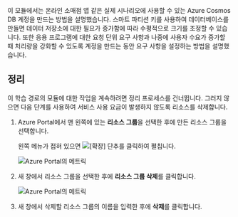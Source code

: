 이 모듈에서는 온라인 소매점 앱 같은 실제 시나리오에 사용할 수 있는 Azure Cosmos DB 계정을 만드는 방법을 설명했습니다. 스마트 파티션 키를 사용하여 데이터베이스를 만들면 데이터 저장소에 대한 필요가 증가함에 따라 수평적으로 크기를 조정할 수 있습니다. 또한 응용 프로그램에 대한 요청 단위 요구 사항과 나중에 사용자 수요가 증가할 때 처리량을 강화할 수 있도록 계정을 만드는 동안 요구 사항을 설정하는 방법을 설명했습니다.

## <a name="cleanup"></a>정리

이 학습 경로의 모듈에 대한 작업을 계속하려면 정리 프로세스를 건너뜁니다. 그러지 않으면 다음 단계를 사용하여 서비스 사용 요금이 발생하지 않도록 리소스를 삭제합니다.

1. Azure Portal에서 맨 왼쪽에 있는 **리소스 그룹**을 선택한 후에 만든 리소스 그룹을 선택합니다.  

    왼쪽 메뉴가 접혀 있으면 ![[확장] 단추를](../media/5-create-a-database-and-collection/expand.png) 클릭하여 펼칩니다.

   ![Azure Portal의 메트릭](../media/5-create-a-database-and-collection/delete-resources-select.png)

2. 새 창에서 리소스 그룹을 선택한 후에 **리소스 그룹 삭제**를 클릭합니다.

   ![Azure Portal의 메트릭](../media/5-create-a-database-and-collection/delete-resources.png)

3. 새 창에서 삭제할 리소스 그룹의 이름을 입력한 후에 **삭제**를 클릭합니다.

